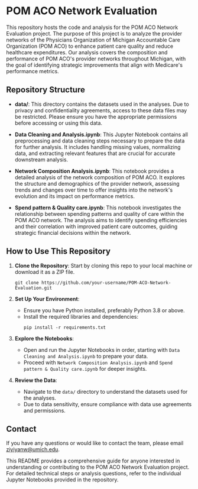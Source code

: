 # POM ACO Network Evaluation

This repository hosts the code and analysis for the POM ACO Network Evaluation project. The purpose of this project is to analyze the provider networks of the Physicians Organization of Michigan Accountable Care Organization (POM ACO) to enhance patient care quality and reduce healthcare expenditures. Our analysis covers the composition and performance of POM ACO's provider networks throughout Michigan, with the goal of identifying strategic improvements that align with Medicare's performance metrics.

## Repository Structure

- **data/**: This directory contains the datasets used in the analyses. Due to privacy and confidentiality agreements, access to these data files may be restricted. Please ensure you have the appropriate permissions before accessing or using this data.

- **Data Cleaning and Analysis.ipynb**: This Jupyter Notebook contains all preprocessing and data cleaning steps necessary to prepare the data for further analysis. It includes handling missing values, normalizing data, and extracting relevant features that are crucial for accurate downstream analysis.

- **Network Composition Analysis.ipynb**: This notebook provides a detailed analysis of the network composition of POM ACO. It explores the structure and demographics of the provider network, assessing trends and changes over time to offer insights into the network's evolution and its impact on performance metrics.

- **Spend pattern & Quality care.ipynb**: This notebook investigates the relationship between spending patterns and quality of care within the POM ACO network. The analysis aims to identify spending efficiencies and their correlation with improved patient care outcomes, guiding strategic financial decisions within the network.

## How to Use This Repository

1. **Clone the Repository**: Start by cloning this repo to your local machine or download it as a ZIP file.
   ```
   git clone https://github.com/your-username/POM-ACO-Network-Evaluation.git
   ```

2. **Set Up Your Environment**:
   - Ensure you have Python installed, preferably Python 3.8 or above.
   - Install the required libraries and dependencies:
     ```
     pip install -r requirements.txt
     ```

3. **Explore the Notebooks**:
   - Open and run the Jupyter Notebooks in order, starting with `Data Cleaning and Analysis.ipynb` to prepare your data.
   - Proceed with `Network Composition Analysis.ipynb` and `Spend pattern & Quality care.ipynb` for deeper insights.

4. **Review the Data**:
   - Navigate to the `data/` directory to understand the datasets used for the analyses.
   - Due to data sensitivity, ensure compliance with data use agreements and permissions.


## Contact

If you have any questions or would like to contact the team, please email ziyiyanw@umich.edu.

This README provides a comprehensive guide for anyone interested in understanding or contributing to the POM ACO Network Evaluation project. For detailed technical steps or analysis questions, refer to the individual Jupyter Notebooks provided in the repository.
